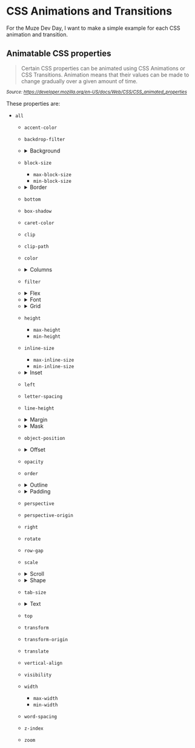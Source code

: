 # CSS Animations and Transitions

For the Muze Dev Day, I want to make a simple example for each CSS animation and transition.

## Animatable CSS properties

> Certain CSS properties can be animated using CSS Animations or CSS Transitions. Animation means that their values can be made to change gradually over a given amount of time.

_<sup>
Source: https://developer.mozilla.org/en-US/docs/Web/CSS/CSS_animated_properties 
</sup>_

These properties are:

- `all`
  - `accent-color`
  - `backdrop-filter`
  - <details><summary>Background</summary>

    - `background`
    - `background-color`
    - `background-position`
    - `background-size`
    </details>
  - `block-size`
    - `max-block-size`
    - `min-block-size`
  - <details><summary>Border</summary>
 
    - `border`
    - `border-block-end`
    - `border-block-end-color`
    - `border-block-end-width`
    - `border-block-start`
    - `border-block-start-color`
    - `border-block-start-width`
    - `border-bottom`
    - `border-bottom-color`
    - `border-bottom-left-radius`
    - `border-bottom-right-radius`
    - `border-bottom-width`
    - `border-color`
    - `border-end-end-radius`
    - `border-end-start-radius`
    - `border-image-outset`
    - `border-image-slice`
    - `border-image-width`
    - `border-inline-end`
    - `border-inline-end-color`
    - `border-inline-end-width`
    - `border-inline-start`
    - `border-inline-start-color`
    - `border-inline-start-width`
    - `border-left`
    - `border-left-color`
    - `border-left-width`
    - `border-radius`
    - `border-right`
    - `border-right-color`
    - `border-right-width`
    - `border-start-end-radius`
    - `border-start-start-radius`
    - `border-top`
    - `border-top-color`
    - `border-top-left-radius`
    - `border-top-right-radius`
    - `border-top-width`
    - `border-width`
    </details>
  - `bottom`
  - `box-shadow`
  - `caret-color`
  - `clip`
  - `clip-path`
  - `color`
  - <details><summary>Columns</summary>

    - `column-count`
    - `column-gap`
    - `column-rule`
    - `column-rule-color`
    - `column-rule-width`
    - `column-width`
    - `columns`
    </details>
  - `filter`
  - <details><summary>Flex</summary>

    - `flex`
    - `flex-basis`
    - `flex-grow`
    - `flex-shrink`
    </details>
  - <details><summary>Font</summary>
 
    - `font`
    - `font-size`
    - `font-size-adjust`
    - `font-stretch`
    - `font-variation-settings`
    - `font-weight`
    </details>
  - <details><summary>Grid</summary>

    - `gap`
    - `grid-column-gap`
    - `grid-gap`
    - `grid-row-gap`
    - `grid-template-columns`
    - `grid-template-rows`
    </details>
  - `height`
    - `max-height`
    - `min-height`
  - `inline-size`
    - `max-inline-size`
    - `min-inline-size`
  - <details><summary>Inset</summary>

    - `inset`
    - `inset-block`
    - `inset-block-end`
    - `inset-block-start`
    - `inset-inline`
    - `inset-inline-end`
    - `inset-inline-start`
    </details>
  - `left`
  - `letter-spacing`
  - `line-height`
  - <details><summary>Margin</summary>

    - `margin`
    - `margin-block-end`
    - `margin-block-start`
    - `margin-bottom`
    - `margin-inline-end`
    - `margin-inline-start`
    - `margin-left`
    - `margin-right`
    - `margin-top`
    </details>
  - <details><summary>Mask</summary>

    - `mask`
    - `mask-border`
    - `mask-position`
    - `mask-size`
    </details>
  - `object-position`
  - <details><summary>Offset</summary>

    - `offset`
    - `offset-anchor`
    - `offset-distance`
    - `offset-path`
    - `offset-position`
    - `offset-rotate`
    </details>
  - `opacity`
  - `order`
  - <details><summary>Outline</summary>

    - `outline`
    - `outline-color`
    - `outline-offset`
    - `outline-width`
    </details>
  - <details><summary>Padding</summary>

    - `padding`
    - `padding-block-end`
    - `padding-block-start`
    - `padding-bottom`
    - `padding-inline-end`
    - `padding-inline-start`
    - `padding-left`
    - `padding-right`
    - `padding-top`
    </details>
  - `perspective`
  - `perspective-origin`
  - `right`
  - `rotate`
  - `row-gap`
  - `scale`
  - <details><summary>Scroll</summary>

    - `scroll-margin`
    - `scroll-margin-block`
    - `scroll-margin-block-end`
    - `scroll-margin-block-start`
    - `scroll-margin-bottom`
    - `scroll-margin-inline`
    - `scroll-margin-inline-end`
    - `scroll-margin-inline-start`
    - `scroll-margin-left`
    - `scroll-margin-right`
    - `scroll-margin-top`
    - `scroll-padding`
    - `scroll-padding-block`
    - `scroll-padding-block-end`
    - `scroll-padding-block-start`
    - `scroll-padding-bottom`
    - `scroll-padding-inline`
    - `scroll-padding-inline-end`
    - `scroll-padding-inline-start`
    - `scroll-padding-left`
    - `scroll-padding-right`
    - `scroll-padding-top`
    - `scroll-snap-coordinate`
    - `scroll-snap-destination`
    - `scrollbar-color`
    </details>
  - <details><summary>Shape</summary>

    - `shape-image-threshold`
    - `shape-margin`
    - `shape-outside`
    </details>
  - `tab-size`
  - <details><summary>Text</summary>

    - `text-decoration`
    - `text-decoration-color`
    - `text-decoration-thickness`
    - `text-emphasis`
    - `text-emphasis-color`
    - `text-indent`
    - `text-shadow`
    - `text-underline-offset`
    </details>
  - `top`
  - `transform`
  - `transform-origin`
  - `translate`
  - `vertical-align`
  - `visibility`
  - `width`
    - `max-width`
    - `min-width`
  - `word-spacing`
  - `z-index`
  - `zoom`
